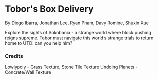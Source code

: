 # Tobor's Box Delivery
By Diego Ibarra, Jonathan Lee, Ryan Pham, Davy Romine, Shuxin Xue

Explore the sights of Sokobania - a strange world where block pushing reigns supreme. Tobor must navigate this world’s strange trials to return home to UTD: can you help him?

### Credits
Lowlypoly - Grass Texture, Stone Tile Texture
Undoing Planets - Concrete/Wall Texture
